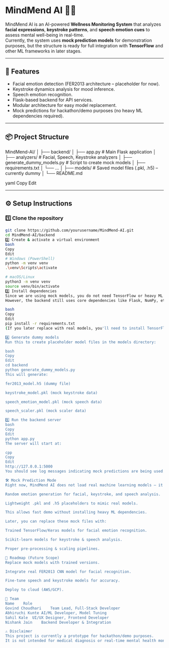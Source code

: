 # MindMend AI 🧠💡

MindMend AI is an AI-powered **Wellness Monitoring System** that analyzes **facial expressions**, **keystroke patterns**, and **speech emotion cues** to assess mental well-being in real-time.  
Currently, the system uses **mock prediction models** for demonstration purposes, but the structure is ready for full integration with **TensorFlow** and other ML frameworks in later stages.

---

## 🚀 Features
- Facial emotion detection (FER2013 architecture – placeholder for now).
- Keystroke dynamics analysis for mood inference.
- Speech emotion recognition.
- Flask-based backend for API services.
- Modular architecture for easy model replacement.
- Mock predictions for hackathon/demo purposes (no heavy ML dependencies required).

---

## 📦 Project Structure
MindMend-AI/
│
├── backend/
│ ├── app.py # Main Flask application
│ ├── analyzers/ # Facial, Speech, Keystroke analyzers
│ ├── generate_dummy_models.py # Script to create mock models
│ ├── requirements.txt
│ └── ...
│
├── models/ # Saved model files (.pkl, .h5) – currently dummy
│
└── README.md

yaml
Copy
Edit

---

## ⚙️ Setup Instructions

### 1️⃣ Clone the repository
```bash
git clone https://github.com/yourusername/MindMend-AI.git
cd MindMend-AI/backend
2️⃣ Create & activate a virtual environment
bash
Copy
Edit
# Windows (PowerShell)
python -m venv venv
.\venv\Scripts\activate

# macOS/Linux
python3 -m venv venv
source venv/bin/activate
3️⃣ Install dependencies
Since we are using mock models, you do not need TensorFlow or heavy ML libraries for now.
However, the backend still uses core dependencies like Flask, NumPy, etc.

bash
Copy
Edit
pip install -r requirements.txt
(If you later replace with real models, you'll need to install TensorFlow)

4️⃣ Generate dummy models
Run this to create placeholder model files in the models directory:

bash
Copy
Edit
cd backend
python generate_dummy_models.py
This will generate:

fer2013_model.h5 (dummy file)

keystroke_model.pkl (mock keystroke data)

speech_emotion_model.pkl (mock speech data)

speech_scaler.pkl (mock scaler data)

5️⃣ Run the backend server
bash
Copy
Edit
python app.py
The server will start at:

cpp
Copy
Edit
http://127.0.0.1:5000
You should see log messages indicating mock predictions are being used.

🛠 Mock Prediction Mode
Right now, MindMend AI does not load real machine learning models — it uses:

Random emotion generation for facial, keystroke, and speech analysis.

Lightweight .pkl and .h5 placeholders to mimic real models.

This allows fast demo without installing heavy ML dependencies.

Later, you can replace these mock files with:

Trained TensorFlow/Keras models for facial emotion recognition.

Scikit-learn models for keystroke & speech analysis.

Proper pre-processing & scaling pipelines.

📌 Roadmap (Future Scope)
Replace mock models with trained versions.

Integrate real FER2013 CNN model for facial recognition.

Fine-tune speech and keystroke models for accuracy.

Deploy to cloud (AWS/GCP).

👥 Team
Name	Role
Govind Choudhari	Team Lead, Full-Stack Developer
Abhiruchi Kunte	AI/ML Developer, Model Tuning
Sahil Kale	UI/UX Designer, Frontend Developer
Nishank Jain	Backend Developer & Integration

⚠️ Disclaimer
This project is currently a prototype for hackathon/demo purposes.
It is not intended for medical diagnosis or real-time mental health monitoring without further research, testing, and validation.